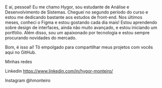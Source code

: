 E aí, pessoal! Eu me chamo Hygor, sou estudante de Análise e Desenvolvimento de Sistemas. Cheguei no segundo período do curso e estou me dedicando bastante aos estudos de front-end. Nos últimos meses, conheci o Figma e estou gostando cada dia mais! Estou aprendendo sobre design de interfaces, ainda não muito avançado, e estou iniciando um portfólio.
Além disso, sou um apaixonado por tecnologia e estou sempre procurando novidades do mercado.

Bom, é isso aí! Tô empolgado para compartilhar meus projetos com vocês aqui no GitHub.

Minhas redes 

Linkedin https://www.linkedin.com/in/hygor-monteiro/

Instagram @hmonteiro
